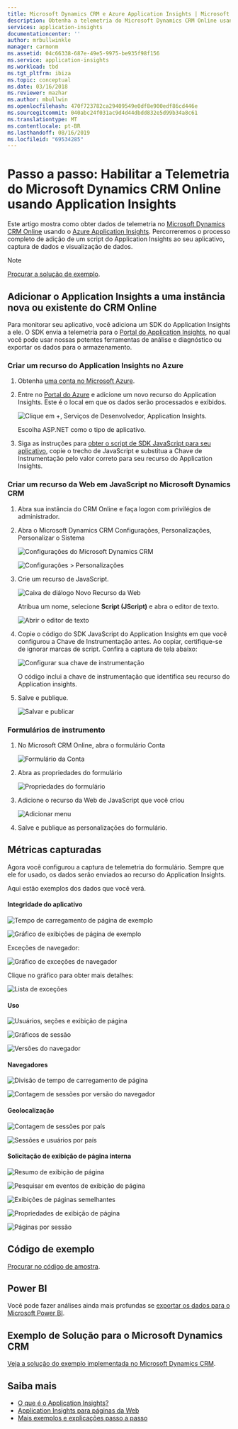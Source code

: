 ```yaml
---
title: Microsoft Dynamics CRM e Azure Application Insights | Microsoft Docs
description: Obtenha a telemetria do Microsoft Dynamics CRM Online usando o Application Insights. Passo a passo da instalação, obtenção de dados, visualização e exportação.
services: application-insights
documentationcenter: ''
author: mrbullwinkle
manager: carmonm
ms.assetid: 04c66338-687e-49e5-9975-be935f98f156
ms.service: application-insights
ms.workload: tbd
ms.tgt_pltfrm: ibiza
ms.topic: conceptual
ms.date: 03/16/2018
ms.reviewer: mazhar
ms.author: mbullwin
ms.openlocfilehash: 470f723782ca29409549e0df8e900edf86cd446e
ms.sourcegitcommit: 040abc24f031ac9d4d44dbdd832e5d99b34a8c61
ms.translationtype: MT
ms.contentlocale: pt-BR
ms.lasthandoff: 08/16/2019
ms.locfileid: "69534285"
---
```

# <a name="walkthrough-enabling-telemetry-for-microsoft-dynamics-crm-online-using-application-insights"></a>Passo a passo: Habilitar a Telemetria do Microsoft Dynamics CRM Online usando Application Insights
Este artigo mostra como obter dados de telemetria no [Microsoft Dynamics CRM Online](https://www.dynamics.com/) usando o [Azure Application Insights](https://azure.microsoft.com/services/application-insights/). Percorreremos o processo completo de adição de um script do Application Insights ao seu aplicativo, captura de dados e visualização de dados.

> [!NOTE]
> [Procurar a solução de exemplo](https://dynamicsandappinsights.codeplex.com/).
> 
> 

## <a name="add-application-insights-to-new-or-existing-crm-online-instance"></a>Adicionar o Application Insights a uma instância nova ou existente do CRM Online
Para monitorar seu aplicativo, você adiciona um SDK do Application Insights a ele. O SDK envia a telemetria para o [Portal do Application Insights](https://portal.azure.com), no qual você pode usar nossas potentes ferramentas de análise e diagnóstico ou exportar os dados para o armazenamento.

### <a name="create-an-application-insights-resource-in-azure"></a>Criar um recurso do Application Insights no Azure
1. Obtenha [uma conta no Microsoft Azure](https://azure.com/pricing). 
2. Entre no [Portal do Azure](https://portal.azure.com) e adicione um novo recurso do Application Insights. Este é o local em que os dados serão processados e exibidos.

    ![Clique em +, Serviços de Desenvolvedor, Application Insights.](./media/sample-mscrm/01.png)

    Escolha ASP.NET como o tipo de aplicativo.
3. Siga as instruções para [obter o script de SDK JavaScript para seu aplicativo](../../azure-monitor/app/javascript.md), copie o trecho de JavaScript e substitua a Chave de Instrumentação pelo valor correto para seu recurso do Application Insights.

### <a name="create-a-javascript-web-resource-in-microsoft-dynamics-crm"></a>Criar um recurso da Web em JavaScript no Microsoft Dynamics CRM
1. Abra sua instância do CRM Online e faça logon com privilégios de administrador.
2. Abra o Microsoft Dynamics CRM Configurações, Personalizações, Personalizar o Sistema

    ![Configurações do Microsoft Dynamics CRM](./media/sample-mscrm/00001.png)

    ![Configurações > Personalizações](./media/sample-mscrm/00002.png)

1. Crie um recurso de JavaScript.

    ![Caixa de diálogo Novo Recurso da Web](./media/sample-mscrm/07.png)

    Atribua um nome, selecione **Script (JScript)** e abra o editor de texto.

    ![Abrir o editor de texto](./media/sample-mscrm/00004.png)
2. Copie o código do SDK JavaScript do Application Insights em que você configurou a Chave de Instrumentação antes. Ao copiar, certifique-se de ignorar marcas de script. Confira a captura de tela abaixo:

    ![Configurar sua chave de instrumentação](./media/sample-mscrm/000005.png)

    O código inclui a chave de instrumentação que identifica seu recurso do Application insights.
3. Salve e publique.

    ![Salvar e publicar](./media/sample-mscrm/00006.png)

### <a name="instrument-forms"></a>Formulários de instrumento
1. No Microsoft CRM Online, abra o formulário Conta

    ![Formulário da Conta](./media/sample-mscrm/00007.png)
2. Abra as propriedades do formulário

    ![Propriedades do formulário](./media/sample-mscrm/00008.png)
3. Adicione o recurso da Web de JavaScript que você criou

    ![Adicionar menu](./media/sample-mscrm/13.png)

4. Salve e publique as personalizações do formulário.

## <a name="metrics-captured"></a>Métricas capturadas
Agora você configurou a captura de telemetria do formulário. Sempre que ele for usado, os dados serão enviados ao recurso do Application Insights.

Aqui estão exemplos dos dados que você verá.

#### <a name="application-health"></a>Integridade do aplicativo
![Tempo de carregamento de página de exemplo](./media/sample-mscrm/15.png)

![Gráfico de exibições de página de exemplo](./media/sample-mscrm/16.png)

Exceções de navegador:

![Gráfico de exceções de navegador](./media/sample-mscrm/17.png)

Clique no gráfico para obter mais detalhes:

![Lista de exceções](./media/sample-mscrm/18.png)

#### <a name="usage"></a>Uso
![Usuários, seções e exibição de página](./media/sample-mscrm/19.png)

![Gráficos de sessão](./media/sample-mscrm/20.png)

![Versões do navegador](./media/sample-mscrm/21.png)

#### <a name="browsers"></a>Navegadores
![Divisão de tempo de carregamento de página](./media/sample-mscrm/22.png)

![Contagem de sessões por versão do navegador](./media/sample-mscrm/23.png)

#### <a name="geolocation"></a>Geolocalização
![Contagem de sessões por país](./media/sample-mscrm/24.png)

![Sessões e usuários por país](./media/sample-mscrm/25.png)

#### <a name="inside-page-view-request"></a>Solicitação de exibição de página interna
![Resumo de exibição de página](./media/sample-mscrm/26.png)

![Pesquisar em eventos de exibição de página](./media/sample-mscrm/27.png)

![Exibições de páginas semelhantes](./media/sample-mscrm/28.png)

![Propriedades de exibição de página](./media/sample-mscrm/29.png)

![Páginas por sessão](./media/sample-mscrm/30.png)

## <a name="sample-code"></a>Código de exemplo
[Procurar no código de amostra](https://dynamicsandappinsights.codeplex.com/).

## <a name="power-bi"></a>Power BI
Você pode fazer análises ainda mais profundas se [exportar os dados para o Microsoft Power BI](../../azure-monitor/app/export-power-bi.md ).

## <a name="sample-microsoft-dynamics-crm-solution"></a>Exemplo de Solução para o Microsoft Dynamics CRM
[Veja a solução do exemplo implementada no Microsoft Dynamics CRM](https://dynamicsandappinsights.codeplex.com/).

## <a name="learn-more"></a>Saiba mais
* [O que é o Application Insights?](../../azure-monitor/app/app-insights-overview.md)
* [Application Insights para páginas da Web](../../azure-monitor/app/javascript.md)
* [Mais exemplos e explicações passo a passo](../../azure-monitor/app/app-insights-overview.md)
